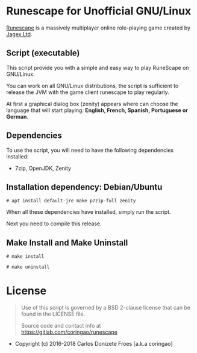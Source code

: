 Runescape for Unofficial GNU/Linux
==================================

[Runescape](https://runescape.com) is a massively multiplayer online
role-playing game created by [Jagex Ltd](https://jagex.com).

**Script (executable)**
-----------------------

This script provide you with a simple and easy way to play RuneScape
on GNU/Linux.

You can work on all GNU/Linux distributions, the script is sufficient
to release the JVM with the game client runescape to play regularly.

At first a graphical dialog box (zenity) appears where can choose the language
that will start playing: **English, French, Spanish, Portuguese or German**.

**Dependencies**
----------------

To use the script, you will need to have the following dependencies installed:

- 7zip, OpenJDK, Zenity

**Installation dependency: Debian/Ubuntu**
------------------------------------------

    # apt install default-jre make p7zip-full zenity

When all these dependencies have installed, simply run the script.

Next you need to compile this release.
    
**Make Install and Make Uninstall**
-----------------------------------

    # make install
    
    # make uninstall

License
=======

> Use of this script is governed by a BSD 2-clause license that can be found
> in the LICENSE file.
>
> Source code and contact info at https://gitlab.com/coringao/runescape

* Copyright (c) 2016-2018 Carlos Donizete Froes [a.k.a coringao]
